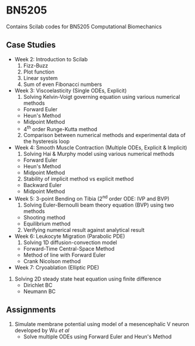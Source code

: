 # BN5205
Contains Scilab codes for BN5205 Computational Biomechanics
## Case Studies
* Week 2: Introduction to Scilab
  1. Fizz-Buzz
  2. Plot function
  3. Linear system
  4. Sum of even Fibonacci numbers
* Week 3: Viscoelasticity (Single ODEs, Explicit)
  1. Solving Kelvin-Voigt governing equation using various numerical methods
    * Forward Euler
    * Heun's Method
    * Midpoint Method
    * 4<sup>th</sup> order Runge-Kutta method
  2. Comparison between numerical methods and experimental data of the
     hysteresis loop
* Week 4: Smooth Muscle Contraction (Multiple ODEs, Explicit & Implicit)
  1. Solving Hai & Murphy model using various numerical methods
    * Forward Euler
    * Heun's Method
    * Midpoint Method
  2. Stability of implicit method vs explicit method
    * Backward Euler
    * Midpoint Method
* Week 5: 3-point Bending on Tibia (2<sup>nd</sup> order ODE: IVP and BVP)
  1. Solving Euler-Bernoulli beam theory equation (BVP) using two methods
    * Shooting method
    * Equilibrium method
  2. Verifying numerical result against analytical result
* Week 6: Leukocyte Migration (Parabolic PDE)
  1. Solving 1D diffusion-convection model
    * Forward-Time Central-Space Method
    * Method of line with Forward Euler
    * Crank Nicolson method
* Week 7: Cryoablation (Elliptic PDE)
 1. Solving 2D steady state heat equation using finite difference
    * Dirichlet BC
    * Neumann BC

## Assignments
1. Simulate membrane potential using model of a mesencephalic V neuron developed
   by Wu <i>et al</i>
   * Solve multiple ODEs using Forward Euler and Heun's Method
